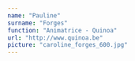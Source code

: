 ```yaml
---
name: "Pauline"
surname: "Forges"
function: "Animatrice - Quinoa"
url: "http://www.quinoa.be"
picture: "caroline_forges_600.jpg"
---
```

